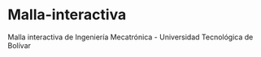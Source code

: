 # Malla-interactiva
Malla interactiva de Ingeniería Mecatrónica - Universidad Tecnológica de Bolívar
